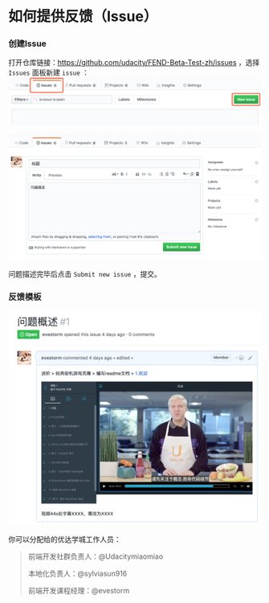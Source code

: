 # 如何提供反馈（Issue）

### 创建Issue

打开仓库链接：https://github.com/udacity/FEND-Beta-Test-zh/issues ，选择 `Issues` 面板新建 `issue` ：![new issue](beta-test/new-issue.png)



![add-comment](beta-test/add-comment.png)



问题描述完毕后点击 `Submit new issue` ，提交。



### 反馈模板

![temp](beta-test/temp.png)



你可以分配给的优达学城工作人员：

> 前端开发社群负责人：@Udacitymiaomiao
>
> 本地化负责人：@sylviasun916
>
> 前端开发课程经理：@evestorm


